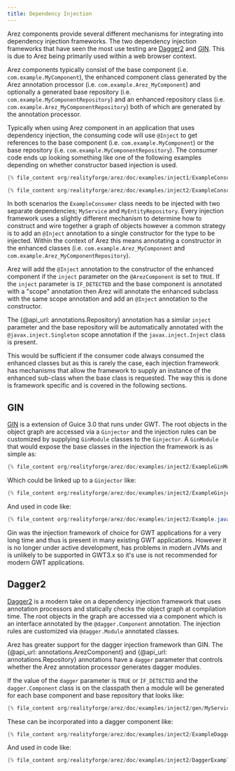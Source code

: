 ```yaml
---
title: Dependency Injection
---
```


Arez components provide several different mechanisms for integrating into dependency injection
frameworks. The two dependency injection frameworks that have seen the most use testing are
[Dagger2](https://google.github.io/dagger) and [GIN](https://code.google.com/archive/p/google-gin/).
This is due to Arez being primarily used within a web browser context.

Arez components typically consist of the base component (i.e. `com.example.MyComponent`), the enhanced
component class generated by the Arez annotation processor (i.e. `com.example.Arez_MyComponent`)
and optionally a generated base repository (i.e. `com.example.MyComponentRepository`) and an enhanced
repository class (i.e. `com.example.Arez_MyComponentRepository`) both of which are generated by
the annotation processor.

Typically when using Arez component in an application that uses dependency injection, the consuming
code will use `@Inject` to get references to the base component (i.e. `com.example.MyComponent`) or
the base repository (i.e. `com.example.MyComponentRepository`). The consumer code ends up looking
something like one of the following examples depending on whether constructor based injection is used.

```java
{% file_content org/realityforge/arez/doc/examples/inject1/ExampleConsumer.java "start_line=/public class/" %}
```

```java
{% file_content org/realityforge/arez/doc/examples/inject2/ExampleConsumer.java "start_line=/public class/" %}
```

In both scenarios the `ExampleConsumer` class needs to be injected with two separate dependencies; `MyService`
and `MyEntityRepository`. Every injection framework uses a slightly different mechanism to determine how to
construct and wire together a graph of objects however a common strategy is to add an `@Inject` annotation to
a single constructor for the type to be injected. Within the context of Arez this means annotating a constructor
in the enhanced classes (i.e. `com.example.Arez_MyComponent` and `com.example.Arez_MyComponentRepository`).

Arez will add the `@Inject` annotation to the constructor of the enhanced component if the `inject` parameter
on the `@ArezComponent` is set to `TRUE`. If the `inject` parameter is `IF_DETECTED` and the base component is
annotated with a "scope" annotation then Arez will annotate the enhanced subclass with the same scope annotation
and add an `@Inject` annotation to the constructor.

The {@api_url: annotations.Repository} annotation has a similar `inject` parameter and the base repository will
be automatically annotated with the `@javax.inject.Singleton` scope annotation if the `javax.inject.Inject` class
is present.

This would be sufficient if the consumer code always consumed the enhanced classes but as this is rarely the
case, each injection framework has mechanisms that allow the framework to supply an instance of the enhanced
sub-class when the base class is requested. The way this is done is framework specific and is covered in the
following sections.

## GIN

[GIN](https://code.google.com/archive/p/google-gin/) is a extension of Guice 3.0 that runs under GWT. The root
objects in the object graph are accessed via a `Ginjector` and the injection rules can be customized by
supplying `GinModule` classes to the `Ginjector`. A `GinModule` that would expose the base classes in the
injection the framework is as simple as:

```java
{% file_content org/realityforge/arez/doc/examples/inject2/ExampleGinModule.java "start_line=/public class/" %}
```

Which could be linked up to a `Ginjector` like:

```java
{% file_content org/realityforge/arez/doc/examples/inject2/ExampleGinjector.java "start_line=/public interface/" %}
```

And used in code like:

```java
{% file_content org/realityforge/arez/doc/examples/inject2/Example.java "start_line=/  {/" "end_line=/  }/" include_start_line=false include_end_line=false strip_block=true %}
```

Gin was the injection framework of choice for GWT applications for a very long time and thus is present in
many existing GWT applications. However it is no longer under active development, has problems in modern
JVMs and is unlikely to be supported in GWT3.x so it's use is not recommended for modern GWT applications.

## Dagger2

[Dagger2](https://google.github.io/dagger) is a modern take on a dependency injection framework that uses annotation
processors and statically checks the object graph at compilation time. The root objects in the graph are accessed via
a component which is an interface annotated by the `@dagger.Component` annotation. The injection rules are customized
via `@dagger.Module` annotated classes.

Arez has greater support for the dagger injection framework than GIN. The {@api_url: annotations.ArezComponent}
and {@api_url: annotations.Repository} annotations have a `dagger` parameter that controls whether the Arez
annotation processor generates dagger modules.

If the value of the `dagger` parameter is `TRUE` or `IF_DETECTED` and the `dagger.Component` class is on the
classpath then a module will be generated for each base component and base repository that looks like:

```java
{% file_content org/realityforge/arez/doc/examples/inject2/gen/MyServiceDaggerModule.java "start_line=/@Module/" %}
```

These can be incorporated into a dagger component like:

```java
{% file_content org/realityforge/arez/doc/examples/inject2/ExampleDaggerComponent.java "start_line=/@Singleton/" %}
```

And used in code like:

```java
{% file_content org/realityforge/arez/doc/examples/inject2/DaggerExample.java "start_line=/  {/" "end_line=/  }/" include_start_line=false include_end_line=false strip_block=true %}
```
